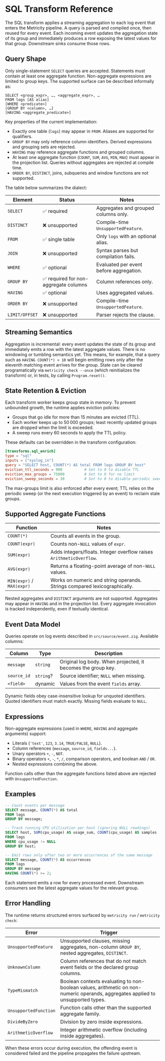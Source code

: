 # SQL Transform Reference

The SQL transform applies a streaming aggregation to each log event that enters the Metricity
pipeline. A query is parsed and compiled once, then reused for every event. Each incoming event
updates the aggregation state of its group and immediately produces a row exposing the latest
values for that group. Downstream sinks consume those rows.

## Query Shape

Only single-statement `SELECT` queries are accepted. Statements must contain at least one aggregate
function. Non-aggregate expressions are limited to group keys. The supported surface can be
described informally as:

```
SELECT <group_expr>, …, <aggregate_expr>, …
FROM logs [AS alias]
[WHERE <predicate>]
[GROUP BY <column>, …]
[HAVING <aggregate_predicate>]
```

Key properties of the current implementation:

- Exactly one table (`logs`) may appear in `FROM`. Aliases are supported for qualifiers.
- `GROUP BY` may only reference column identifiers. Derived expressions and grouping sets are
  rejected.
- `HAVING` may reference aggregate functions and grouped columns.
- At least one aggregate function (`COUNT`, `SUM`, `AVG`, `MIN`, `MAX`) must appear in the
  projection list. Queries without aggregates are rejected at compile time.
- `ORDER BY`, `DISTINCT`, joins, subqueries and window functions are not supported.

The table below summarizes the dialect:

| Element        | Status                     | Notes |
| -------------- | -------------------------- | ----- |
| `SELECT`       | ✅ required                | Aggregates and grouped columns only. |
| `DISTINCT`     | ❌ unsupported             | Compile-time `UnsupportedFeature`. |
| `FROM`         | ✅ single table            | Only `logs` with an optional alias. |
| `JOIN`         | ❌ unsupported             | Syntax parses but compilation fails. |
| `WHERE`        | ✅ optional                | Evaluated per event before aggregation. |
| `GROUP BY`     | ✅ required for non-aggregate columns | Column references only. |
| `HAVING`       | ✅ optional                | Uses aggregated values. |
| `ORDER BY`     | ❌ unsupported             | Compile-time `UnsupportedFeature`. |
| `LIMIT/OFFSET` | ❌ unsupported             | Parser rejects the clause. |

## Streaming Semantics

Aggregation is incremental: every event updates the state of its group and immediately emits a row
with the latest aggregate values. There is no windowing or tumbling semantics yet. This means, for
example, that a query such as `HAVING COUNT(*) > 10` will begin emitting rows only after the eleventh
matching event arrives for the group. State can be cleared programatically via `metricity check
--once` (which reinitializes the transform) or, in tests, by calling `Program.reset()`.

## State Retention & Eviction

Each transform worker keeps group state in memory. To prevent unbounded growth, the runtime applies
eviction policies:

- Groups that go idle for more than 15 minutes are evicted (TTL).
- Each worker keeps up to 50 000 groups; least recently updated groups are dropped when the limit is
  exceeded.
- A sweep runs every 60 seconds to apply the TTL policy.

These defaults can be overridden in the transform configuration:

```toml
[transforms.sql_enrich]
type = "sql"
inputs = ["syslog_in"]
query = "SELECT host, COUNT(*) AS total FROM logs GROUP BY host"
eviction_ttl_seconds = 900          # Set to 0 to disable TTL
eviction_max_groups = 75000         # Set to 0 for no limit
eviction_sweep_seconds = 30         # Set to 0 to disable periodic sweeps
```

The max-groups limit is also enforced after every event; TTL relies on the periodic sweep (or the next
execution triggered by an event) to reclaim stale groups.

## Supported Aggregate Functions

| Function                | Notes |
| ----------------------- | ----- |
| `COUNT(*)`              | Counts all events in the group. |
| `COUNT(expr)`           | Counts non-`NULL` values of `expr`. |
| `SUM(expr)`             | Adds integers/floats. Integer overflow raises `ArithmeticOverflow`. |
| `AVG(expr)`             | Returns a floating-point average of non-`NULL` values. |
| `MIN(expr)` / `MAX(expr)` | Works on numeric and string operands. Strings compared lexicographically. |

Nested aggregates and `DISTINCT` arguments are not supported. Aggregates may appear in `HAVING` and
in the projection list. Every aggregate invocation is tracked independently, even if textually
identical.

## Event Data Model

Queries operate on log events described in `src/source/event.zig`. Available columns:

| Column        | Type      | Description |
| ------------- | --------- | ----------- |
| `message`     | `string`  | Original log body. When projected, it becomes the group key. |
| `source_id`   | `string`? | Source identifier; `NULL` when missing. |
| `<field>`     | dynamic   | Values from the event `fields` array. |

Dynamic fields obey case-insensitive lookup for unquoted identifiers. Quoted identifiers must match
exactly. Missing fields evaluate to `NULL`.

## Expressions

Non-aggregate expressions (used in `WHERE`, `HAVING` and aggregate arguments) support:

- Literals (`'text'`, `123`, `3.14`, `TRUE/FALSE`, `NULL`).
- Column references (`message`, `source_id`, `fields...`).
- Unary operators `+`, `-`, `NOT`.
- Binary operators `+`, `-`, `*`, `/`, comparison operators, and boolean `AND` / `OR`.
- Nested expressions combining the above.

Function calls other than the aggregate functions listed above are rejected with
`UnsupportedFunction`.

## Examples

```sql
-- Count events per message
SELECT message, COUNT(*) AS total
FROM logs
GROUP BY message;

-- Track running CPU utilisation per host (ignoring NULL readings)
SELECT host, SUM(cpu_usage) AS usage_sum, COUNT(cpu_usage) AS samples
FROM logs
WHERE cpu_usage != NULL
GROUP BY host;

-- Emit rows only after two or more occurrences of the same message
SELECT message, COUNT(*) AS occurrences
FROM logs
GROUP BY message
HAVING COUNT(*) >= 2;
```

Each statement emits a row for every processed event. Downstream consumers see the latest aggregate
values for the relevant group.

## Error Handling

The runtime returns structured errors surfaced by `metricity run` / `metricity check`:

| Error                   | Trigger |
| ----------------------- | ------- |
| `UnsupportedFeature`    | Unsupported clauses, missing aggregates, non-column `GROUP BY`, nested aggregates, `DISTINCT`. |
| `UnknownColumn`         | Column references that do not match event fields or the declared group columns. |
| `TypeMismatch`          | Boolean contexts evaluating to non-boolean values, arithmetic on non-numeric operands, aggregates applied to unsupported types. |
| `UnsupportedFunction`   | Function calls other than the supported aggregate family. |
| `DivideByZero`          | Division by zero inside expressions. |
| `ArithmeticOverflow`    | Integer arithmetic overflow (including inside aggregates). |

When these errors occur during execution, the offending event is considered failed and the pipeline
propagates the failure upstream.
